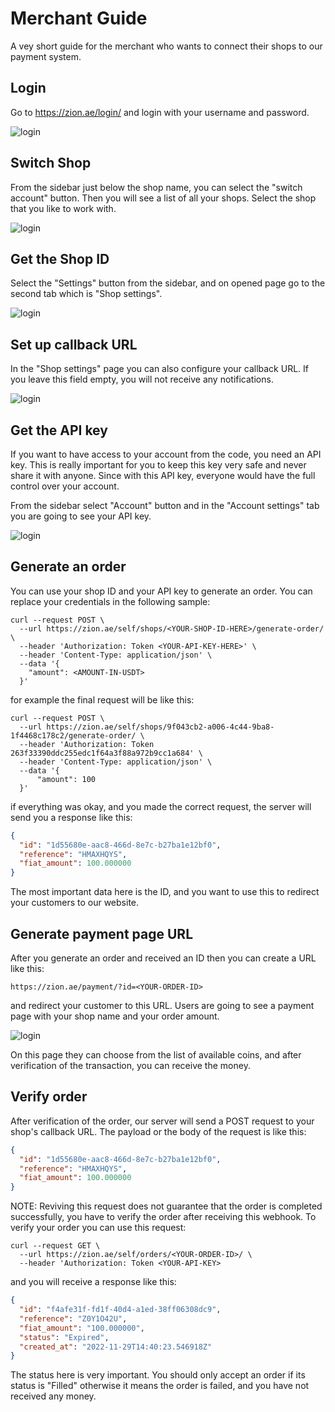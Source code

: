# Merchant Guide

A vey short guide for the merchant who wants to connect their shops to our
payment system.

## Login

Go to https://zion.ae/login/ and login with your username and password.

![login](resources/login-page.png)

## Switch Shop

From the sidebar just below the shop name, you can select the "switch account"
button. Then you will see a list of all your shops. Select the shop that you
like to work with.

![login](resources/switch-shop.png)

## Get the Shop ID

Select the "Settings" button from the sidebar, and on opened page go to the
second tab which is "Shop settings".

![login](resources/shop-id.png)

## Set up callback URL

In the "Shop settings" page you can also configure your callback URL. If you
leave this field empty, you will not receive any notifications.

![login](resources/callback.png)

## Get the API key

If you want to have access to your account from the code, you need an API key.
This is really important for you to keep this key very safe and never share it
with anyone. Since with this API key, everyone would have the full control over
your account.

From the sidebar select "Account" button and in the "Account settings" tab you
are going to see your API key.

![login](resources/api-key.png)

## Generate an order

You can use your shop ID and your API key to generate an order. You can replace
your credentials in the following sample:

```shell
curl --request POST \
  --url https://zion.ae/self/shops/<YOUR-SHOP-ID-HERE>/generate-order/ \
  --header 'Authorization: Token <YOUR-API-KEY-HERE>' \
  --header 'Content-Type: application/json' \
  --data '{
    "amount": <AMOUNT-IN-USDT>
  }'
```

for example the final request will be like this:

```shell
curl --request POST \
  --url https://zion.ae/self/shops/9f043cb2-a006-4c44-9ba8-1f4468c178c2/generate-order/ \
  --header 'Authorization: Token 263f33390ddc255edc1f64a3f88a972b9cc1a684' \
  --header 'Content-Type: application/json' \
  --data '{
      "amount": 100
  }'
```

if everything was okay, and you made the correct request, the server will send
you a response like this:

```json
{
  "id": "1d55680e-aac8-466d-8e7c-b27ba1e12bf0",
  "reference": "HMAXHQYS",
  "fiat_amount": 100.000000
}
```

The most important data here is the ID, and you want to use this to redirect
your customers to our website.

## Generate payment page URL

After you generate an order and received an ID then you can create a URL like
this:

```shell
https://zion.ae/payment/?id=<YOUR-ORDER-ID>
```

and redirect your customer to this URL. Users are going to see a payment page
with your shop name and your order amount.

![login](resources/payment-page.png)

On this page they can choose from the list of available coins, and after
verification of the transaction, you can receive the money.

## Verify order

After verification of the order, our server will send a POST request to your
shop's callback URL. The payload or the body of the request is like this:

```json
{
  "id": "1d55680e-aac8-466d-8e7c-b27ba1e12bf0",
  "reference": "HMAXHQYS",
  "fiat_amount": 100.000000
}
```

NOTE: Reviving this request does not guarantee that the order is completed
successfully, you have to verify the order after receiving this webhook. To
verify your order you can use this request:

```shell
curl --request GET \
  --url https://zion.ae/self/orders/<YOUR-ORDER-ID>/ \
  --header 'Authorization: Token <YOUR-API-KEY>
```

and you will receive a response like this:

```json
{
  "id": "f4afe31f-fd1f-40d4-a1ed-38ff06308dc9",
  "reference": "Z0Y1O42U",
  "fiat_amount": "100.000000",
  "status": "Expired",
  "created_at": "2022-11-29T14:40:23.546918Z"
}
```

The status here is very important. You should only accept an order if its status
is "Filled" otherwise it means the order is failed, and you have not received
any money.

